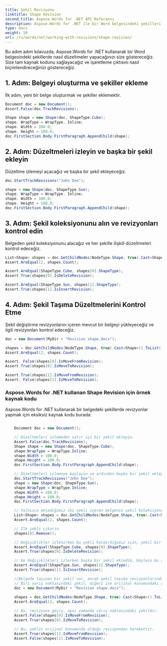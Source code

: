 ```yaml
---
title: Şekil Revizyonu
linktitle: Shape Revision
second_title: Aspose.Words for .NET API Referansı
description: Aspose.Words for .NET ile bir Word belgesindeki şekilleri gözden geçirin.
type: docs
weight: 10
url: /ru/words/net/working-with-revisions/shape-revision/
---
```


Bu adım adım kılavuzda, Aspose.Words for .NET kullanarak bir Word belgesindeki şekillerde nasıl düzeltmeler yapacağınızı size göstereceğiz. Size tam kaynak kodunu sağlayacağız ve işaretleme çıktısını nasıl biçimlendireceğinizi göstereceğiz.

## 1. Adım: Belgeyi oluşturma ve şekiller ekleme

İlk adım, yeni bir belge oluşturmak ve şekiller eklemektir.

```csharp
Document doc = new Document();
Assert.False(doc.TrackRevisions);

Shape shape = new Shape(doc, ShapeType.Cube);
shape. WrapType = WrapType. Inline;
shape. Width = 100.0;
shape. Height = 100.0;
doc.FirstSection.Body.FirstParagraph.AppendChild(shape);
```

## 2. Adım: Düzeltmeleri izleyin ve başka bir şekil ekleyin

Düzeltme izlemeyi açacağız ve başka bir şekil ekleyeceğiz.

```csharp
doc.StartTrackRevisions("John Doe");

shape = new Shape(doc, ShapeType.Sun);
shape. WrapType = WrapType. Inline;
shape. Width = 100.0;
shape. Height = 100.0;
doc.FirstSection.Body.FirstParagraph.AppendChild(shape);
```

## 3. Adım: Şekil koleksiyonunu alın ve revizyonları kontrol edin

Belgeden şekil koleksiyonunu alacağız ve her şekille ilişkili düzeltmeleri kontrol edeceğiz.

```csharp
List<Shape> shapes = doc.GetChildNodes(NodeType.Shape, true).Cast<Shape>().ToList();
Assert.AreEqual(2, shapes.Count);

Assert.AreEqual(ShapeType.Cube, shapes[0].ShapeType);
Assert.True(shapes[0].IsDeleteRevision);

Assert.AreEqual(ShapeType.Sun, shapes[1].ShapeType);
Assert.True(shapes[1].IsInsertRevision);
```

## 4. Adım: Şekil Taşıma Düzeltmelerini Kontrol Etme

Şekil değiştirme revizyonlarını içeren mevcut bir belgeyi yükleyeceğiz ve ilgili revizyonları kontrol edeceğiz.

```csharp
doc = new Document(MyDir + "Revision shape.docx");

shapes = doc.GetChildNodes(NodeType.Shape, true).Cast<Shape>().ToList();
Assert.AreEqual(2, shapes.Count);

Assert. False(shapes[0].IsMoveFromRevision);
Assert.True(shapes[0].IsMoveToRevision);

Assert.True(shapes[1].IsMoveFromRevision);
Assert. False(shapes[1].IsMoveToRevision);
```

### Aspose.Words for .NET kullanan Shape Revision için örnek kaynak kodu

Aspose.Words for .NET kullanarak bir belgedeki şekillerde revizyonlar yapmak için eksiksiz kaynak kodu burada:

```csharp

	Document doc = new Document();

	// Düzeltmeleri izlemeden satır içi bir şekil ekleyin.
	Assert.False(doc.TrackRevisions);
	Shape shape = new Shape(doc, ShapeType.Cube);
	shape.WrapType = WrapType.Inline;
	shape.Width = 100.0;
	shape.Height = 100.0;
	doc.FirstSection.Body.FirstParagraph.AppendChild(shape);

	// Düzeltmeleri izlemeye başlayın ve ardından başka bir şekil ekleyin.
	doc.StartTrackRevisions("John Doe");
	shape = new Shape(doc, ShapeType.Sun);
	shape.WrapType = WrapType.Inline;
	shape.Width = 100.0;
	shape.Height = 100.0;
	doc.FirstSection.Body.FirstParagraph.AppendChild(shape);

	// Yalnızca eklediğimiz iki şekli içeren belgenin şekil koleksiyonunu edinin.
	List<Shape> shapes = doc.GetChildNodes(NodeType.Shape, true).Cast<Shape>().ToList();
	Assert.AreEqual(2, shapes.Count);

	// İlk şekli çıkarın.
	shapes[0].Remove();

	// Değişiklikler izlenirken bu şekli kaldırdığımız için, şekil bir silme düzeltmesi olarak sayılır.
	Assert.AreEqual(ShapeType.Cube, shapes[0].ShapeType);
	Assert.True(shapes[0].IsDeleteRevision);

	// Ve değişiklikleri izlerken başka bir şekil ekledik, böylece bu şekil bir ekleme revizyonu olarak sayılacak.
	Assert.AreEqual(ShapeType.Sun, shapes[1].ShapeType);
	Assert.True(shapes[1].IsInsertRevision);

	//Belgede taşınan bir şekil var, ancak şekil taşıma revizyonlarında bu şeklin iki örneği olacak.
	// Biri varış noktasındaki şekil, diğeri ise orijinal konumundaki şekil olacaktır.
	doc = new Document(MyDir + "Revision shape.docx");
	
	shapes = doc.GetChildNodes(NodeType.Shape, true).Cast<Shape>().ToList();
	Assert.AreEqual(2, shapes.Count);

	// Bu, revizyona geçiş, aynı zamanda varış noktasındaki şekildir.
	Assert.False(shapes[0].IsMoveFromRevision);
	Assert.True(shapes[0].IsMoveToRevision);

	// Bu, şeklin orijinal konumunda olduğu revizyondan harekettir.
	Assert.True(shapes[1].IsMoveFromRevision);
	Assert.False(shapes[1].IsMoveToRevision);
            
```

